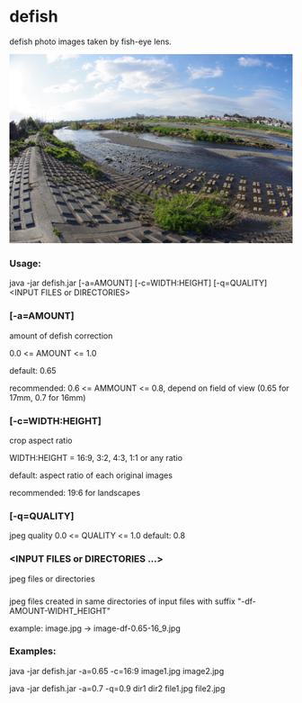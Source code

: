 # defish
defish photo images taken by fish-eye lens.

<img src="https://github.com/kgotow/defish/blob/master/samples/K1031573.jpg" width="800"/>

### Usage:
java -jar defish.jar [-a=AMOUNT] [-c=WIDTH:HEIGHT] [-q=QUALITY] &lt;INPUT FILES or DIRECTORIES&gt;

### [-a=AMOUNT]
amount of defish correction

0.0 <= AMOUNT <= 1.0

default: 0.65

recommended: 0.6 <= AMMOUNT <= 0.8, depend on field of view (0.65 for 17mm, 0.7 for 16mm)


  
### [-c=WIDTH:HEIGHT]
crop aspect ratio

WIDTH:HEIGHT = 16:9, 3:2, 4:3, 1:1 or any ratio

default: aspect ratio of each original images

recommended: 19:6 for landscapes
    
### [-q=QUALITY]
jpeg quality
0.0 <= QUALITY <= 1.0
default: 0.8
    
### <INPUT FILES or DIRECTORIES ...>
jpeg files or directories
  
### <OUTPUT FILES>
jpeg files created in same directories of input files with suffix "-df-AMOUNT-WIDHT_HEIGHT"

example: image.jpg -> image-df-0.65-16_9.jpg
  
### Examples:
java -jar defish.jar -a=0.65 -c=16:9 image1.jpg image2.jpg

java -jar defish.jar -a=0.7 -q=0.9 dir1 dir2 file1.jpg file2.jpg
